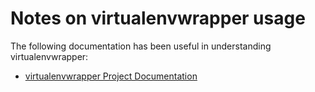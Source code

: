 # Notes on virtualenvwrapper usage

The following documentation has been useful in understanding virtualenvwrapper:

* [virtualenvwrapper Project Documentation](http://virtualenvwrapper.readthedocs.org/)
